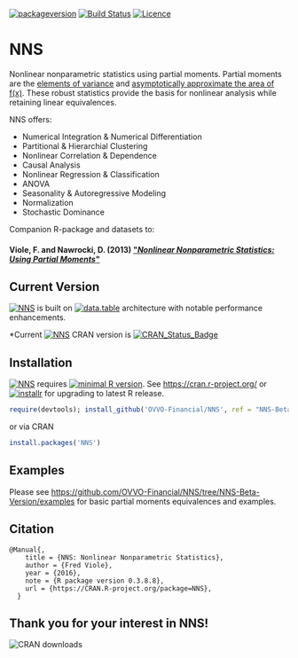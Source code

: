 [![packageversion](https://img.shields.io/badge/NNS%20version-0.3.8.8-blue.svg?style=flat-square)](https://github.com/OVVO-Financial/NNS/commits/NNS-Beta-Version)   [![Build Status](https://travis-ci.org/OVVO-Financial/NNS.svg?branch=NNS-Beta-Version)](https://travis-ci.org/OVVO-Financial/NNS) [![Licence](https://img.shields.io/badge/licence-GPL--3-blue.svg)](https://www.gnu.org/licenses/gpl-3.0.en.html)


# NNS
Nonlinear nonparametric statistics using partial moments.  Partial moments are the [elements of variance](https://www.linkedin.com/pulse/elements-variance-fred-viole) and [asymptotically approximate the area of f(x)](https://ssrn.com/abstract=2186471).  These robust statistics provide the basis for nonlinear analysis while retaining linear equivalences.

NNS offers: 
  - Numerical Integration & Numerical Differentiation
  - Partitional & Hierarchial Clustering
  - Nonlinear Correlation & Dependence
  - Causal Analysis
  - Nonlinear Regression & Classification
  - ANOVA
  - Seasonality & Autoregressive Modeling
  - Normalization 
  - Stochastic Dominance

Companion R-package and datasets to: 

#### Viole, F. and Nawrocki, D. (2013) ["*Nonlinear Nonparametric Statistics: Using Partial Moments*"](http://amzn.com/1490523995)

## Current Version
[![NNS](https://img.shields.io/badge/NNS%3E%3D-0.3.0-blue.svg)](https://cran.r-project.org/package=NNS) is built on [![data.table](https://img.shields.io/badge/data.table%3E%3D-1.10.4-6666ff.svg)](https://cran.r-project.org/package=data.table) architecture with notable performance enhancements.

*Current [![NNS](https://img.shields.io/badge/NNS--blue.svg)](https://cran.r-project.org/package=NNS) CRAN version is  [![CRAN\_Status\_Badge](http://www.r-pkg.org/badges/version/NNS)](https://cran.r-project.org/package=NNS)

## Installation
[![NNS](https://img.shields.io/badge/NNS--blue.svg)](https://cran.r-project.org/package=NNS) requires [![minimal R version](https://img.shields.io/badge/R%3E%3D-3.3.0-6666ff.svg)](https://cran.r-project.org/).  See https://cran.r-project.org/ or [![installr](https://img.shields.io/badge/installr-0.18.0-blue.svg)](https://cran.r-project.org/package=installr) for upgrading to latest R release.

```r
require(devtools); install_github('OVVO-Financial/NNS', ref = "NNS-Beta-Version")
```
or via CRAN
```r
install.packages('NNS')
```

## Examples
Please see https://github.com/OVVO-Financial/NNS/tree/NNS-Beta-Version/examples for basic partial moments equivalences and examples.


## Citation
```
@Manual{,
    title = {NNS: Nonlinear Nonparametric Statistics},
    author = {Fred Viole},
    year = {2016},
    note = {R package version 0.3.8.8},
    url = {https://CRAN.R-project.org/package=NNS},
  }
```

## Thank you for your interest in NNS!
![CRAN downloads](http://cranlogs.r-pkg.org/badges/grand-total/NNS)

